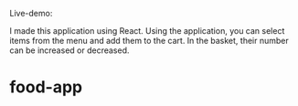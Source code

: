 Live-demo:

I made this application using React. 
Using the application, you can select items from the menu and add them to the cart. In the basket, their number can be increased or decreased.

# food-app
